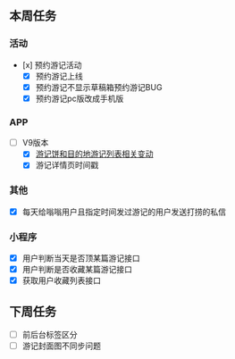 ## 本周任务

### 活动
- [x\] 预约游记活动
	- [x] 预约游记上线
	- [x] 预约游记不显示草稿箱预约游记BUG
	- [x] 预约游记pc版改成手机版

### APP
- [ ] V9版本
	- [x] [游记饼和目的地游记列表相关变动](https://jira.mafengwo.cn/browse/MFWAPPIOS-4604)
	- [x] 游记详情页时间戳

### 其他
- [x] 每天给嗡嗡用户且指定时间发过游记的用户发送打捞的私信

### 小程序
- [x] 用户判断当天是否顶某篇游记接口
- [x] 用户判断是否收藏某篇游记接口
- [x] 获取用户收藏列表接口

## 下周任务

- [ ] 前后台标签区分
- [ ] 游记封面图不同步问题